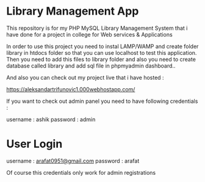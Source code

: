 # Library Management App
This repository is for my PHP MySQL Library Management System that i have done for a project in college for Web services & Applications


In order to use this project you need to instal LAMP/WAMP and create folder library in htdocs folder so that you can use localhost to test this application. Then you need to add this files to library folder and also you need to create database called library and add sql file in phpmyadmin dashboard..

And also you can check out my project live that i have hosted :

https://aleksandartrifunovic1.000webhostapp.com/

If you want to check out admin panel you need to have following credentials :

username : ashik
password : admin

# User Login 

username : arafat0951@gmail.com
password : arafat

Of course this credentials only work for admin registrations

